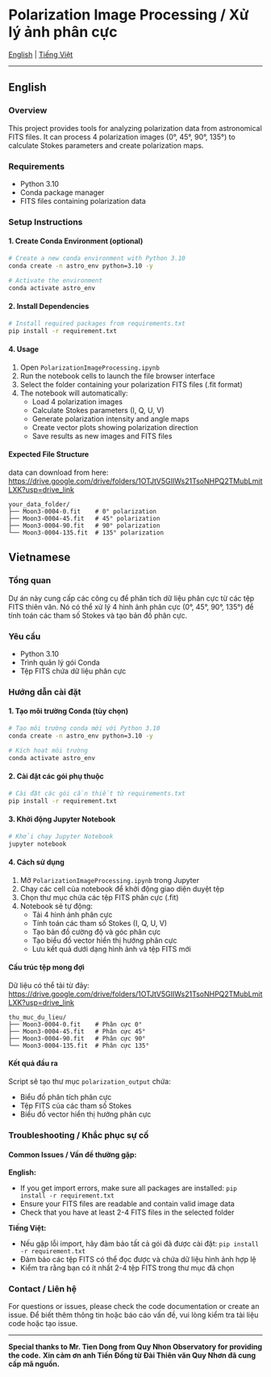 # Polarization Image Processing / Xử lý ảnh phân cực

[English](#english) | [Tiếng Việt](#vietnamese)

---

## English

### Overview
This project provides tools for analyzing polarization data from astronomical FITS files. It can process 4 polarization images (0°, 45°, 90°, 135°) to calculate Stokes parameters and create polarization maps.

### Requirements
- Python 3.10
- Conda package manager
- FITS files containing polarization data

### Setup Instructions

#### 1. Create Conda Environment (optional)
```bash
# Create a new conda environment with Python 3.10
conda create -n astro_env python=3.10 -y

# Activate the environment
conda activate astro_env
```

#### 2. Install Dependencies
```bash
# Install required packages from requirements.txt
pip install -r requirement.txt
```

#### 4. Usage
1. Open `PolarizationImageProcessing.ipynb`
2. Run the notebook cells to launch the file browser interface
3. Select the folder containing your polarization FITS files (.fit format)
4. The notebook will automatically:
   - Load 4 polarization images
   - Calculate Stokes parameters (I, Q, U, V)
   - Generate polarization intensity and angle maps
   - Create vector plots showing polarization direction
   - Save results as new images and FITS files

#### Expected File Structure
data can download from here: https://drive.google.com/drive/folders/1OTJtV5GIIWs21TsoNHPQ2TMubLmitLXK?usp=drive_link
```
your_data_folder/
├── Moon3-0004-0.fit    # 0° polarization
├── Moon3-0004-45.fit   # 45° polarization  
├── Moon3-0004-90.fit   # 90° polarization
└── Moon3-0004-135.fit  # 135° polarization
```

## Vietnamese

### Tổng quan
Dự án này cung cấp các công cụ để phân tích dữ liệu phân cực từ các tệp FITS thiên văn. Nó có thể xử lý 4 hình ảnh phân cực (0°, 45°, 90°, 135°) để tính toán các tham số Stokes và tạo bản đồ phân cực.

### Yêu cầu
- Python 3.10
- Trình quản lý gói Conda
- Tệp FITS chứa dữ liệu phân cực

### Hướng dẫn cài đặt

#### 1. Tạo môi trường Conda (tùy chọn)
```bash
# Tạo môi trường conda mới với Python 3.10
conda create -n astro_env python=3.10 -y

# Kích hoạt môi trường
conda activate astro_env
```

#### 2. Cài đặt các gói phụ thuộc
```bash
# Cài đặt các gói cần thiết từ requirements.txt
pip install -r requirement.txt
```

#### 3. Khởi động Jupyter Notebook
```bash
# Khởi chạy Jupyter Notebook
jupyter notebook
```

#### 4. Cách sử dụng
1. Mở `PolarizationImageProcessing.ipynb` trong Jupyter
2. Chạy các cell của notebook để khởi động giao diện duyệt tệp
3. Chọn thư mục chứa các tệp FITS phân cực (.fit)
4. Notebook sẽ tự động:
   - Tải 4 hình ảnh phân cực
   - Tính toán các tham số Stokes (I, Q, U, V)
   - Tạo bản đồ cường độ và góc phân cực
   - Tạo biểu đồ vector hiển thị hướng phân cực
   - Lưu kết quả dưới dạng hình ảnh và tệp FITS mới

#### Cấu trúc tệp mong đợi
Dữ liệu có thể tải từ đây: https://drive.google.com/drive/folders/1OTJtV5GIIWs21TsoNHPQ2TMubLmitLXK?usp=drive_link
```
thu_muc_du_lieu/
├── Moon3-0004-0.fit    # Phân cực 0°
├── Moon3-0004-45.fit   # Phân cực 45°
├── Moon3-0004-90.fit   # Phân cực 90°
└── Moon3-0004-135.fit  # Phân cực 135°
```

#### Kết quả đầu ra
Script sẽ tạo thư mục `polarization_output` chứa:
- Biểu đồ phân tích phân cực
- Tệp FITS của các tham số Stokes
- Biểu đồ vector hiển thị hướng phân cực

### Troubleshooting / Khắc phục sự cố

#### Common Issues / Vấn đề thường gặp:

**English:**
- If you get import errors, make sure all packages are installed: `pip install -r requirement.txt`
- Ensure your FITS files are readable and contain valid image data
- Check that you have at least 2-4 FITS files in the selected folder

**Tiếng Việt:**
- Nếu gặp lỗi import, hãy đảm bảo tất cả gói đã được cài đặt: `pip install -r requirement.txt`
- Đảm bảo các tệp FITS có thể đọc được và chứa dữ liệu hình ảnh hợp lệ
- Kiểm tra rằng bạn có ít nhất 2-4 tệp FITS trong thư mục đã chọn

### Contact / Liên hệ
For questions or issues, please check the code documentation or create an issue.
Để biết thêm thông tin hoặc báo cáo vấn đề, vui lòng kiểm tra tài liệu code hoặc tạo issue.

---

**Special thanks to Mr. Tien Dong from Quy Nhon Observatory for providing the code.**
**Xin cảm ơn anh Tiến Đồng từ Đài Thiên văn Quy Nhơn đã cung cấp mã nguồn.**

